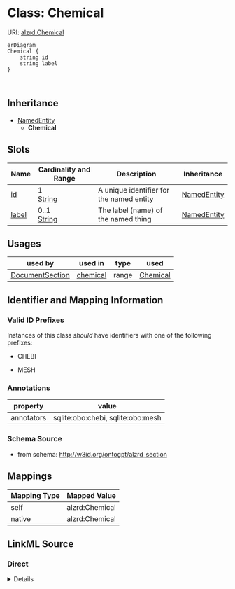 

# Class: Chemical



URI: [alzrd:Chemical](http://w3id.org/ontogpt/alzrd_sectionChemical)



```mermaid
erDiagram
Chemical {
    string id  
    string label  
}



```




## Inheritance
* [NamedEntity](NamedEntity.md)
    * **Chemical**



## Slots

| Name | Cardinality and Range | Description | Inheritance |
| ---  | --- | --- | --- |
| [id](id.md) | 1 <br/> [String](String.md) | A unique identifier for the named entity | [NamedEntity](NamedEntity.md) |
| [label](label.md) | 0..1 <br/> [String](String.md) | The label (name) of the named thing | [NamedEntity](NamedEntity.md) |





## Usages

| used by | used in | type | used |
| ---  | --- | --- | --- |
| [DocumentSection](DocumentSection.md) | [chemical](chemical.md) | range | [Chemical](Chemical.md) |






## Identifier and Mapping Information


### Valid ID Prefixes

Instances of this class *should* have identifiers with one of the following prefixes:

* CHEBI

* MESH






### Annotations

| property | value |
| --- | --- |
| annotators | sqlite:obo:chebi, sqlite:obo:mesh || prompt | The name of a chemical, drug, or other substance. Examples are "donepezil", "Aβ42", "Aβ40", "tau", "insulin", "caffeine", "nicotine", "alcohol". |



### Schema Source


* from schema: http://w3id.org/ontogpt/alzrd_section




## Mappings

| Mapping Type | Mapped Value |
| ---  | ---  |
| self | alzrd:Chemical |
| native | alzrd:Chemical |







## LinkML Source

<!-- TODO: investigate https://stackoverflow.com/questions/37606292/how-to-create-tabbed-code-blocks-in-mkdocs-or-sphinx -->

### Direct

<details>
```yaml
name: Chemical
id_prefixes:
- CHEBI
- MESH
annotations:
  annotators:
    tag: annotators
    value: sqlite:obo:chebi, sqlite:obo:mesh
  prompt:
    tag: prompt
    value: The name of a chemical, drug, or other substance. Examples are "donepezil",
      "Aβ42", "Aβ40", "tau", "insulin", "caffeine", "nicotine", "alcohol".
from_schema: http://w3id.org/ontogpt/alzrd_section
is_a: NamedEntity

```
</details>

### Induced

<details>
```yaml
name: Chemical
id_prefixes:
- CHEBI
- MESH
annotations:
  annotators:
    tag: annotators
    value: sqlite:obo:chebi, sqlite:obo:mesh
  prompt:
    tag: prompt
    value: The name of a chemical, drug, or other substance. Examples are "donepezil",
      "Aβ42", "Aβ40", "tau", "insulin", "caffeine", "nicotine", "alcohol".
from_schema: http://w3id.org/ontogpt/alzrd_section
is_a: NamedEntity
attributes:
  id:
    name: id
    annotations:
      prompt.skip:
        tag: prompt.skip
        value: 'true'
    description: A unique identifier for the named entity
    comments:
    - this is populated during the grounding and normalization step
    from_schema: http://w3id.org/ontogpt/alzrd_section
    rank: 1000
    identifier: true
    alias: id
    owner: Chemical
    domain_of:
    - NamedEntity
    - Publication
    range: string
    required: true
  label:
    name: label
    annotations:
      owl:
        tag: owl
        value: AnnotationProperty, AnnotationAssertion
    description: The label (name) of the named thing
    from_schema: http://w3id.org/ontogpt/alzrd_section
    aliases:
    - name
    rank: 1000
    slot_uri: rdfs:label
    alias: label
    owner: Chemical
    domain_of:
    - NamedEntity
    range: string

```
</details>